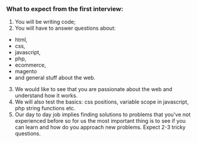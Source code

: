 ### What to expect from the first interview: 

1. You will be writing code;
2. You will have to answer questions about:
* html,
* css,
* javascript,
* php,
* ecommerce,
* magento
* and general stuff about the web.
3. We would like to see that you are passionate about the web and understand how it works.
4. We will also test the basics: css positions, variable scope in javascript, php string functions etc. 
5. Our day to day job implies finding solutions to problems that you've not experienced before so for us the most important thing is to see if you can learn and how do you approach new problems. Expect 2-3 tricky questions. 
